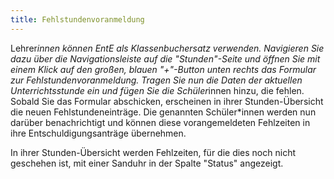 ```yaml
---
title: Fehlstundenvoranmeldung
---
```


Lehrer*innen können EntE als Klassenbuchersatz verwenden.
Navigieren Sie dazu über die Navigationsleiste auf die "Stunden"-Seite und öffnen Sie mit einem Klick auf den großen, blauen "+"-Button unten rechts das Formular zur Fehlstundenvoranmeldung.
Tragen Sie nun die Daten der aktuellen Unterrichtsstunde ein und fügen Sie die Schüler*innen hinzu, die fehlen.
Sobald Sie das Formular abschicken, erscheinen in ihrer Stunden-Übersicht die neuen Fehlstundeneinträge.
Die genannten Schüler\*innen werden nun darüber benachrichtigt und können diese vorangemeldeten Fehlzeiten in ihre Entschuldigungsanträge übernehmen.

In ihrer Stunden-Übersicht werden Fehlzeiten, für die dies noch nicht geschehen ist, mit einer Sanduhr in der Spalte "Status" angezeigt.
